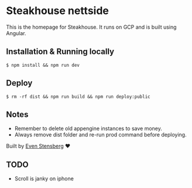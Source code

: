 # Steakhouse nettside


This is the homepage for Steakhouse. It runs on GCP and is built using Angular.

## Installation & Running locally

```console
$ npm install && npm run dev
```

## Deploy

```console
$ rm -rf dist && npm run build && npm run deploy:public
```

## Notes

- Remember to delete old appengine instances to save money.
- Always remove dist folder and re-run prod command before deploying.



Built by [Even Stensberg](https://twitter.com/evenstensberg) ♥️


## TODO

- Scroll is janky on iphone